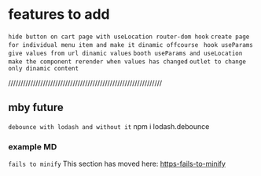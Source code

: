 # features to add

`hide button on cart page with useLocation router-dom hook`
`create page for individual menu item and make it dinamic offcourse `
`hook useParams give values from url dinamic values`
`booth useParams and useLocation make the component rerender when values has changed`
`outlet to change only dinamic content `





//////////////////////////////////////////////////////////////
## mby future
`debounce with lodash and without it` npm i lodash.debounce


### example MD
`fails to minify`
This section has moved here:
 [https-fails-to-minify](https)
  [](https)
